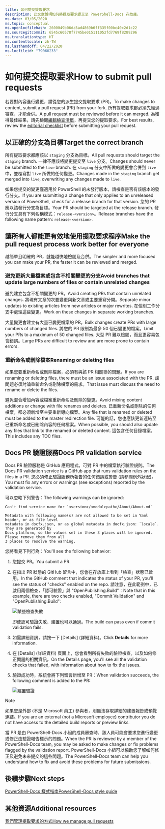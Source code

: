 ```yaml
---
title: 如何提交提取要求
description: 此文章說明如何將提取要求提交至 PowerShell-Docs 存放庫。
ms.date: 03/05/2020
ms.topic: conceptual
ms.openlocfilehash: 2600049b06da5ad4869b6ff335f00bc40c2d1c22
ms.sourcegitcommit: 6545c60578f7745be015111052fd7769f8289296
ms.translationtype: HT
ms.contentlocale: zh-TW
ms.lasthandoff: 04/22/2020
ms.locfileid: "79060233"
---
```

# <a name="how-to-submit-pull-requests"></a><span data-ttu-id="896b4-103">如何提交提取要求</span><span class="sxs-lookup"><span data-stu-id="896b4-103">How to submit pull requests</span></span>

<span data-ttu-id="896b4-104">若要對內容進行變更，請從您的派生提交提取要求 (PR)。</span><span class="sxs-lookup"><span data-stu-id="896b4-104">To make changes to content, submit a pull request (PR) from your fork.</span></span> <span data-ttu-id="896b4-105">所有提取要求都必須先經過審查，才能合併。</span><span class="sxs-lookup"><span data-stu-id="896b4-105">A pull request must be reviewed before it can merged.</span></span> <span data-ttu-id="896b4-106">為獲得最佳結果，請先檢閱[編輯檢查清單](editorial-checklist.md)，再提交您的提取要求。</span><span class="sxs-lookup"><span data-stu-id="896b4-106">For best results, review the [editorial checklist](editorial-checklist.md) before submitting your pull request.</span></span>

## <a name="target-the-correct-branch"></a><span data-ttu-id="896b4-107">以正確的分支為目標</span><span class="sxs-lookup"><span data-stu-id="896b4-107">Target the correct branch</span></span>

<span data-ttu-id="896b4-108">所有提取要求都應該以 `staging` 分支為目標。</span><span class="sxs-lookup"><span data-stu-id="896b4-108">All pull requests should target the `staging` branch.</span></span> <span data-ttu-id="896b4-109">一律不應該將變更提交至 `live` 分支。</span><span class="sxs-lookup"><span data-stu-id="896b4-109">Changes should never be submitted to the `live` branch.</span></span> <span data-ttu-id="896b4-110">在 `staging` 分支中所做的變更會合併到 `live` 中，並覆寫對 `live` 所做的任何變更。</span><span class="sxs-lookup"><span data-stu-id="896b4-110">Changes made in the `staging` branch get merged into `live`, overwriting any changes made to `live`.</span></span>

<span data-ttu-id="896b4-111">如果您提交的變更僅適用於 PowerShell 的未發行版本，請檢查是否有該版本的發行分支。</span><span class="sxs-lookup"><span data-stu-id="896b4-111">If you are submitting a change that only applies to an unreleased version of PowerShell, check for a release branch for that version.</span></span> <span data-ttu-id="896b4-112">您的 PR 應以該發行分支為目標。</span><span class="sxs-lookup"><span data-stu-id="896b4-112">Your PR should be targeted at the release branch.</span></span> <span data-ttu-id="896b4-113">發行分支具有下列名稱模式：`release-<version>`。</span><span class="sxs-lookup"><span data-stu-id="896b4-113">Release branches have the following name pattern: `release-<version>`.</span></span>

## <a name="make-the-pull-request-process-work-better-for-everyone"></a><span data-ttu-id="896b4-114">讓所有人都能更有效地使用提取要求程序</span><span class="sxs-lookup"><span data-stu-id="896b4-114">Make the pull request process work better for everyone</span></span>

<span data-ttu-id="896b4-115">越簡單且明確的 PR，就能越快地檢閱及合併。</span><span class="sxs-lookup"><span data-stu-id="896b4-115">The simpler and more focused you can make your PR, the faster it can be reviewed and merged.</span></span>

### <a name="avoid-branches-that-update-large-numbers-of-files-or-contain-unrelated-changes"></a><span data-ttu-id="896b4-116">避免更新大量檔案或包含不相關變更的分支</span><span class="sxs-lookup"><span data-stu-id="896b4-116">Avoid branches that update large numbers of files or contain unrelated changes</span></span>

<span data-ttu-id="896b4-117">避免建立包含不相關變更的 PR。</span><span class="sxs-lookup"><span data-stu-id="896b4-117">Avoid creating PRs that contain unrelated changes.</span></span> <span data-ttu-id="896b4-118">將現有文章的次要變更與新文章或主要重寫分開。</span><span class="sxs-lookup"><span data-stu-id="896b4-118">Separate minor updates to existing articles from new articles or major rewrites.</span></span> <span data-ttu-id="896b4-119">在個別工作分支中處理這些變更。</span><span class="sxs-lookup"><span data-stu-id="896b4-119">Work on these changes in separate working branches.</span></span>

<span data-ttu-id="896b4-120">大量變更會建立有大量已變更檔案的 PR。</span><span class="sxs-lookup"><span data-stu-id="896b4-120">Bulk changes create PRs with large numbers of changed files.</span></span> <span data-ttu-id="896b4-121">將您的 PR 限制為最多 50 個已變更的檔案。</span><span class="sxs-lookup"><span data-stu-id="896b4-121">Limit your PRs to a maximum of 50 changed files.</span></span> <span data-ttu-id="896b4-122">大型 PR 難以檢閱，而且更容易包含錯誤。</span><span class="sxs-lookup"><span data-stu-id="896b4-122">Large PRs are difficult to review and are more prone to contain errors.</span></span>

### <a name="renaming-or-deleting-files"></a><span data-ttu-id="896b4-123">重新命名或刪除檔案</span><span class="sxs-lookup"><span data-stu-id="896b4-123">Renaming or deleting files</span></span>

<span data-ttu-id="896b4-124">如果您要重新命名或刪除檔案，必須有與該 PR 相關聯的問題。</span><span class="sxs-lookup"><span data-stu-id="896b4-124">If you are renaming or deleting files, there must be an issue associated with the PR.</span></span> <span data-ttu-id="896b4-125">該問題必須討論重新命名或刪除檔案的需求。</span><span class="sxs-lookup"><span data-stu-id="896b4-125">That issue must discuss the need to rename or delete the files.</span></span>

<span data-ttu-id="896b4-126">避免混合增加內容或檔案重新命名及刪除的變更。</span><span class="sxs-lookup"><span data-stu-id="896b4-126">Avoid mixing content additions or change with file renames and deletes.</span></span> <span data-ttu-id="896b4-127">已重新命名或刪除的任何檔案，都必須新增至主要重新導向檔案。</span><span class="sxs-lookup"><span data-stu-id="896b4-127">Any file that is renamed or deleted must be added to the master redirection file.</span></span> <span data-ttu-id="896b4-128">可能的話，您也應該更新連結至已重新命名或已刪除內容的任何檔案。</span><span class="sxs-lookup"><span data-stu-id="896b4-128">When possible, you should also update any files that link to the renamed or deleted content.</span></span> <span data-ttu-id="896b4-129">這包含任何目錄檔案。</span><span class="sxs-lookup"><span data-stu-id="896b4-129">This includes any TOC files.</span></span>

## <a name="docs-pr-validation-service"></a><span data-ttu-id="896b4-130">Docs PR 驗證服務</span><span class="sxs-lookup"><span data-stu-id="896b4-130">Docs PR validation service</span></span>

<span data-ttu-id="896b4-131">Docs PR 驗證服務是 GitHub 應用程式，可對 PR 中的檔案執行驗證規則。</span><span class="sxs-lookup"><span data-stu-id="896b4-131">The Docs PR validation service is a GitHub app that runs validation rules on the files in a PR.</span></span> <span data-ttu-id="896b4-132">您必須修正驗證服務所報告的任何錯誤或警告 (請參閱例外狀況)。</span><span class="sxs-lookup"><span data-stu-id="896b4-132">You must fix any errors or warnings (see exceptions) reported by the validation service.</span></span>

<span data-ttu-id="896b4-133">可以忽略下列警告：</span><span class="sxs-lookup"><span data-stu-id="896b4-133">The following warnings can be ignored:</span></span>

```
Can't find service name for `<version>/<modulepath>/About/About.md`
```

```
Metadata with following name(s) are not allowed to be set in Yaml header, or as file level
metadata in docfx.json, or as global metadata in docfx.json: `locale`. They are generated by
Docs platform, so the values set in these 3 places will be ignored. Please remove them from all
3 places to resolve the warning.
```

<span data-ttu-id="896b4-134">您將看見下列行為：</span><span class="sxs-lookup"><span data-stu-id="896b4-134">You'll see the following behavior:</span></span>

1. <span data-ttu-id="896b4-135">您提交 PR。</span><span class="sxs-lookup"><span data-stu-id="896b4-135">You submit a PR.</span></span>
1. <span data-ttu-id="896b4-136">在指出 PR 狀態的 GitHub 留言中，您會在存放庫上看到「檢查」狀態已啟用。</span><span class="sxs-lookup"><span data-stu-id="896b4-136">In the GitHub comment that indicates the status of your PR, you'll see the status of "checks" enabled on the repo.</span></span> <span data-ttu-id="896b4-137">請注意，在此範例中，已啟用兩個檢查，「認可驗證」與 "OpenPublishing.Build"：</span><span class="sxs-lookup"><span data-stu-id="896b4-137">Note that in this example, there are two checks enabled, "Commit Validation" and "OpenPublishing.Build":</span></span>

   ![某些檢查失敗](media/pull-requests/validation-failed.png)

   <span data-ttu-id="896b4-139">即使認可驗證失敗，建置也可以通過。</span><span class="sxs-lookup"><span data-stu-id="896b4-139">The build can pass even if commit validation fails.</span></span>

1. <span data-ttu-id="896b4-140">如需詳細資訊，請按一下 [Details]  \(詳細資料\)。</span><span class="sxs-lookup"><span data-stu-id="896b4-140">Click **Details** for more information.</span></span>
1. <span data-ttu-id="896b4-141">在 [Details] \(詳細資料\) 頁面上，您會看到所有失敗的驗證檢查，以及如何修正問題的相關資訊。</span><span class="sxs-lookup"><span data-stu-id="896b4-141">On the Details page, you'll see all the validation checks that failed, with information about how to fix the issues.</span></span>
1. <span data-ttu-id="896b4-142">驗證成功時，系統會將下列留言新增至 PR：</span><span class="sxs-lookup"><span data-stu-id="896b4-142">When validation succeeds, the following comment is added to the PR:</span></span>

   ![建置驗證](media/pull-requests/build-validation.png)

> [!NOTE]
> <span data-ttu-id="896b4-144">如果您是外部 (不是 Microsoft 員工) 參與者，則無法存取詳細的建置報告或預覽連結。</span><span class="sxs-lookup"><span data-stu-id="896b4-144">If you are an external (not a Microsoft employee) contributor you do not have access to the detailed build reports or preview links.</span></span>

<span data-ttu-id="896b4-145">當 PR 是由 PowerShell-Docs 小組的成員審查時，該人員可能會要求您進行變更或修正由驗證報告標示的問題。</span><span class="sxs-lookup"><span data-stu-id="896b4-145">When the PR is reviewed by a member of the PowerShell-Docs team, you may be asked to make changes or fix problems flagged by the validation report.</span></span> <span data-ttu-id="896b4-146">PowerShell-Docs 小組可以協助您了解如何修正及避免未來提交的這些問題。</span><span class="sxs-lookup"><span data-stu-id="896b4-146">The PowerShell-Docs team can help you understand how to fix and avoid these problems for future submissions.</span></span>

## <a name="next-steps"></a><span data-ttu-id="896b4-147">後續步驟</span><span class="sxs-lookup"><span data-stu-id="896b4-147">Next steps</span></span>

[<span data-ttu-id="896b4-148">PowerShell-Docs 樣式指南</span><span class="sxs-lookup"><span data-stu-id="896b4-148">PowerShell-Docs style guide</span></span>](powershell-style-guide.md)

## <a name="additional-resources"></a><span data-ttu-id="896b4-149">其他資源</span><span class="sxs-lookup"><span data-stu-id="896b4-149">Additional resources</span></span>

[<span data-ttu-id="896b4-150">我們管理提取要求的方式</span><span class="sxs-lookup"><span data-stu-id="896b4-150">How we manage pull requests</span></span>](managing-pull-requests.md)
